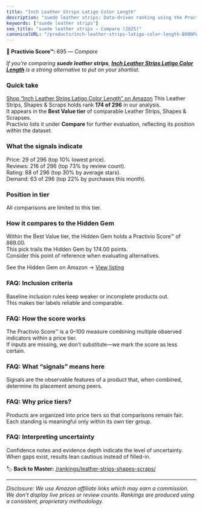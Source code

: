 ```yaml
---
title: "Inch Leather Strips Latigo Color Length"
description: "suede leather strips: Data-driven ranking using the Practivio Score™. Positioned by quality, value, demand, findability, momentum."
keywords: ["suede leather strips"]
seo_title: "suede leather strips — Compare (2025)"
canonicalURL: "/products/inch-leather-strips-latigo-color-length-B08NFWN7TY/"
---
```


**🛒 Practivio Score™:** 695 — _Compare_


*If you're comparing **suede leather strips**, **[Inch Leather Strips Latigo Color Length](https://www.amazon.com/dp/B08NFWN7TY?tag=practivio-20)** is a strong alternative to put on your shortlist.*
### Quick take
[Shop “Inch Leather Strips Latigo Color Length” on Amazon](https://www.amazon.com/dp/B08NFWN7TY?tag=practivio-20)
This Leather Strips, Shapes & Scraps holds rank **174 of 296** in our analysis.  
It appears in the **Best Value tier** of comparable Leather Strips, Shapes & Scrapses.  
Practivio lists it under **Compare** for further evaluation, reflecting its position within the dataset.

### What the signals indicate
Price: 29 of 296 (top 10% lowest price).  
Reviews: 216 of 296 (top 73% by review count).  
Rating: 88 of 296 (top 30% by average stars).  
Demand: 63 of 296 (top 22% by purchases this month).

### Position in tier
All comparisons are limited to this tier.

### How it compares to the Hidden Gem
Within the Best Value tier, the Hidden Gem holds a Practivio Score™ of 869.00.  
This pick trails the Hidden Gem by 174.00 points.  
Consider this point of reference when evaluating alternatives.  

See the Hidden Gem on Amazon → [View listing](https://www.amazon.com/dp/B0CF27WXNR?tag=practivio-20)

### FAQ: Inclusion criteria
Baseline inclusion rules keep weaker or incomplete products out.  
This makes tier labels reliable and comparable.

### FAQ: How the score works
The Practivio Score™ is a 0–100 measure combining multiple observed indicators within a price tier.  
If inputs are missing, we don’t substitute—we mark the score as less certain.

### FAQ: What “signals” means here
Signals are the observable features of a product that, when combined, determine its placement among peers.

### FAQ: Why price tiers?
Products are organized into price tiers so that comparisons remain fair.  
Each standing is meaningful only within its own tier group.

### FAQ: Interpreting uncertainty
Confidence notes and evidence depth indicate the level of uncertainty.  
When gaps exist, results lean cautious instead of filled-in.

<!-- Missing template for Compare/CompareWithinPriceClass -->


🏷️ **Back to Master:** [/rankings/leather-strips-shapes-scraps/](/rankings/leather-strips-shapes-scraps/)

---
_Disclosure: We use Amazon affiliate links which may earn a commission. We don’t display live prices or review counts. Rankings are produced using a consistent, proprietary methodology._
